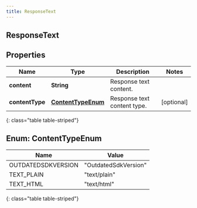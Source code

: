 ```yaml
---
title: ResponseText
---
```

## ResponseText


## Properties

| Name | Type | Description | Notes |
| ------------ | ------------- | ------------- | ------------- |
| **content** | **String** | Response text content. |  |
| **contentType** | [**ContentTypeEnum**](#ContentTypeEnum) | Response text content type. |  [optional] |
{: class="table table-striped"}


<a name="ContentTypeEnum"></a>

## Enum: ContentTypeEnum

| Name | Value |
| ---- | ----- |
| OUTDATEDSDKVERSION | &quot;OutdatedSdkVersion&quot; |
| TEXT_PLAIN | &quot;text/plain&quot; |
| TEXT_HTML | &quot;text/html&quot; |
{: class="table table-striped"}



